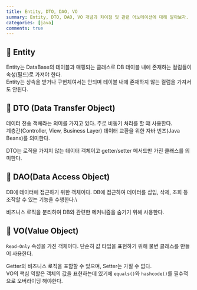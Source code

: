 ```yaml
---
title: Entity, DTO, DAO, VO
summary: Entity, DTO, DAO, VO 개념과 차이점 및 관련 어노테이션에 대해 알아보자.
categories: [java]
comments: true
---
```


## 📖 Entity
Entity는 DataBase의 테이블과 매핑되는 클래스로 DB 테이블 내에 존재하는 컬럼들이 속성(필드)로 가져야 한다.\
Entity는 상속을 받거나 구현체여서는 안되며 테이블 내에 존재하지 않는 컬럼을 가져서도 안된다.

## 📖 DTO (Data Transfer Object)
데이터 전송 객체라는 의미를 가지고 있다. 주로 비동기 처리를 할 떄 사용한다.\
계층간(Controller, View, Business Layer) 데이터 교환을 위한 자바 빈즈(Java Beans)를 의미한다.

DTO는 로직을 가지지 않는 데이터 객체이고 getter/setter 메서드만 가진 클래스를 의미한다.

## 📖 DAO(Data Access Object)
DB에 데이터에 접근하기 위한 객체이다. DB에 접근하여 데이터를 삽입, 삭제, 조회 등 조작할 수 있는 기능을 수행한다.\

비즈니스 로직을 분리하여 DB와 관련한 메커니즘을 숨기기 위해 사용한다.

## 📖 VO(Value Object)
`Read-Only` 속성을 가진 객체이다. 단순히 값 타입을 표현하기 위해 불변 클래스를 만들어 사용한다.

Getter외 비즈니스 로직을 포함할 수 있으며, Setter는 가질 수 없다.\
VO의 핵심 역할은 객체의 값을 표현하는데 있기에 `equals()`와 `hashcode()`를 필수적으로 오버라이딩 해야한다.